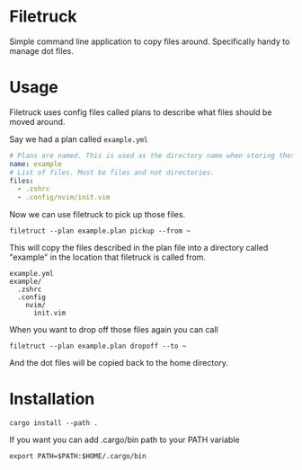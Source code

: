 # Filetruck

Simple command line application to copy files around. Specifically handy to manage dot files.

# Usage

Filetruck uses config files called plans to describe what files should be moved around.

Say we had a plan called `example.yml`

```yaml
# Plans are named. This is used as the directory name when storing these files
name: example
# List of files. Must be files and not directories.
files:
  - .zshrc
  - .config/nvim/init.vim
```

Now we can use filetruck to pick up those files.

`filetruct --plan example.plan pickup --from ~`

This will copy the files described in the plan file into a directory called "example" in the location that filetruck is called from.

```
example.yml
example/
  .zshrc
  .config
    nvim/
      init.vim
```

When you want to drop off those files again you can call

`filetruct --plan example.plan dropoff --to ~`

And the dot files will be copied back to the home directory.

# Installation

`cargo install --path .`

If you want you can add .cargo/bin path to your PATH variable

`export PATH=$PATH:$HOME/.cargo/bin`
